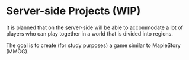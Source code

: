 # Server-side Projects (WIP)
It is planned that on the server-side will be able to accommodate a lot of players who can play together in a world that is divided into regions. 

The goal is to create (for study purposes) a game similar to MapleStory (MMOG).
